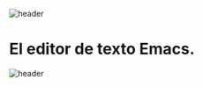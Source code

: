 
![header](/Tutoriales-IFC/assets/header.png)











# El editor de texto Emacs.











![header](/Tutoriales-IFC/assets/header.png)

